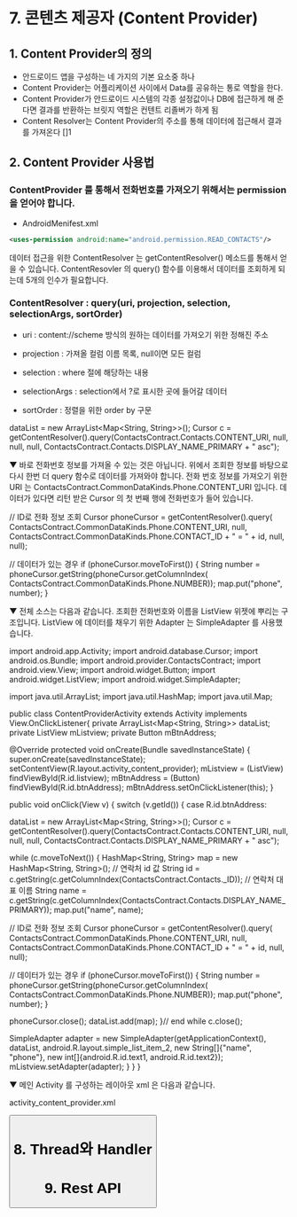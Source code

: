 # 7. 콘텐츠 제공자 (Content Provider)
## 1. Content Provider의 정의
- 안드로이드 앱을 구성하는 네 가지의 기본 요소중 하나
- Content Provider는 어플리케이션 사이에서 Data를 공유하는 통로 역할을 한다.
- Content Provider가 안드로이드 시스템의 각종 설정값이나 DB에 접근하게 해 준다면 결과를 반환하는 브릿지 역할은 컨텐트 리졸버가 하게 됨
- Content Resolver는 Content Provider의 주소를 통해 데이터에 접근해서 결과를 가져온다
  []1

## 2. Content Provider 사용법
### ContentProvider 를 통해서 전화번호를 가져오기 위해서는 permission 을 얻어야 합니다.
 - AndroidMenifest.xml
```xml
<uses-permission android:name="android.permission.READ_CONTACTS"/>
```
데이터 접근을 위한 ContentResolver 는 getContentResolver() 메소드를 통해서 얻을 수 있습니다. ContentResovler 의 query() 함수를 이용해서 데이터를 조회하게 되는데 5개의 인수가 필요합니다.

### ContentResolver : query(uri, projection, selection, selectionArgs, sortOrder)

- uri : content://scheme 방식의 원하는 데이터를 가져오기 위한 정해진 주소

- projection : 가져올 컬럼 이름 목록, null이면 모든 컬럼

- selection : where 절에 해당하는 내용

- selectionArgs : selection에서 ?로 표시한 곳에 들어갈 데이터

- sortOrder : 정렬을 위한 order by 구문


dataList = new ArrayList<Map<String, String>>();
Cursor c = getContentResolver().query(ContactsContract.Contacts.CONTENT_URI,
null, null, null,
ContactsContract.Contacts.DISPLAY_NAME_PRIMARY + " asc");





▼ 바로 전화번호 정보를 가져올 수 있는 것은 아닙니다. 위에서 조회한 정보를 바탕으로 다시 한번 더 query 함수로 데이터를 가져와야 합니다. 전화 번호 정보를 가져오기 위한 URI 는 ContactsContract.CommonDataKinds.Phone.CONTENT_URI 입니다. 데이터가 있다면 리턴 받은 Cursor 의 첫 번째 행에 전화번호가 들어 있습니다. 

// ID로 전화 정보 조회
Cursor phoneCursor = getContentResolver().query(
ContactsContract.CommonDataKinds.Phone.CONTENT_URI,
null,
ContactsContract.CommonDataKinds.Phone.CONTACT_ID + " = " + id,
null, null);

// 데이터가 있는 경우
if (phoneCursor.moveToFirst()) {
String number = phoneCursor.getString(phoneCursor.getColumnIndex(
ContactsContract.CommonDataKinds.Phone.NUMBER));
map.put("phone", number);
}





▼ 전체 소스는 다음과 같습니다. 조회한 전화번호와 이름을 ListView 위젯에 뿌리는 구조입니다. ListView 에 데이터를 채우기 위한 Adapter 는 SimpleAdapter 를 사용했습니다. 

import android.app.Activity;
import android.database.Cursor;
import android.os.Bundle;
import android.provider.ContactsContract;
import android.view.View;
import android.widget.Button;
import android.widget.ListView;
import android.widget.SimpleAdapter;

import java.util.ArrayList;
import java.util.HashMap;
import java.util.Map;

public class ContentProviderActivity extends Activity implements View.OnClickListener{
private ArrayList<Map<String, String>> dataList;
private ListView mListview;
private Button mBtnAddress;

@Override
protected void onCreate(Bundle savedInstanceState) {
super.onCreate(savedInstanceState);
setContentView(R.layout.activity_content_provider);
mListview = (ListView) findViewById(R.id.listview);
mBtnAddress = (Button) findViewById(R.id.btnAddress);
mBtnAddress.setOnClickListener(this);
}

public void onClick(View v) {
switch (v.getId()) {
case R.id.btnAddress:

dataList = new ArrayList<Map<String, String>>();
Cursor c = getContentResolver().query(ContactsContract.Contacts.CONTENT_URI,
null, null, null,
ContactsContract.Contacts.DISPLAY_NAME_PRIMARY + " asc");


while (c.moveToNext()) {
HashMap<String, String> map = new HashMap<String, String>();
// 연락처 id 값
String id = c.getString(c.getColumnIndex(ContactsContract.Contacts._ID));
// 연락처 대표 이름
String name = c.getString(c.getColumnIndex(ContactsContract.Contacts.DISPLAY_NAME_PRIMARY));
map.put("name", name);

// ID로 전화 정보 조회
Cursor phoneCursor = getContentResolver().query(
ContactsContract.CommonDataKinds.Phone.CONTENT_URI,
null,
ContactsContract.CommonDataKinds.Phone.CONTACT_ID + " = " + id,
null, null);

// 데이터가 있는 경우
if (phoneCursor.moveToFirst()) {
String number = phoneCursor.getString(phoneCursor.getColumnIndex(
ContactsContract.CommonDataKinds.Phone.NUMBER));
map.put("phone", number);
}

phoneCursor.close();
dataList.add(map);
}// end while
c.close();

SimpleAdapter adapter = new SimpleAdapter(getApplicationContext(),
dataList,
android.R.layout.simple_list_item_2,
new String[]{"name", "phone"},
new int[]{android.R.id.text1, android.R.id.text2});
mListview.setAdapter(adapter);
}
}
}





▼ 메인 Activity 를 구성하는 레이아웃 xml 은 다음과 같습니다.

activity_content_provider.xml

<?xml version="1.0" encoding="utf-8"?>
<RelativeLayout xmlns:android="http://schemas.android.com/apk/res/android"
xmlns:tools="http://schemas.android.com/tools"
android:layout_width="fill_parent"
android:layout_height="fill_parent" android:paddingLeft="@dimen/activity_horizontal_margin"
android:paddingRight="@dimen/activity_horizontal_margin"
android:paddingTop="@dimen/activity_vertical_margin"
android:paddingBottom="@dimen/activity_vertical_margin">

<Button
android:layout_width="fill_parent"
android:layout_height="wrap_content"
android:text="Address"
android:id="@+id/btnAddress"/>

<ListView
android:layout_width="fill_parent"
android:layout_height="wrap_content"
android:layout_below="@id/btnAddress"
android:id="@+id/listview" />
</RelativeLayout>










# 8. Thread와 Handler
# 9. Rest API